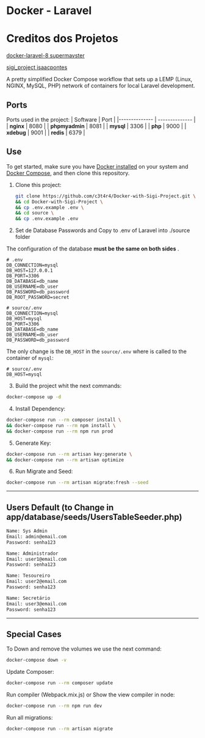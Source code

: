 # Docker - Laravel

# Creditos dos Projetos

[docker-laravel-8 supermavster](https://github.com/supermavster/docker-laravel-8)

[sigi_project isaacpontes](https://github.com/isaacpontes/sigi_project)

A pretty simplified Docker Compose workflow that sets up a LEMP (Linux, NGINX, MySQL, PHP) network of containers for local Laravel development.

## Ports

Ports used in the project:
| Software | Port |
|-------------- | -------------- |
| **nginx** | 8080 |
| **phpmyadmin** | 8081 |
| **mysql** | 3306 |
| **php** | 9000 |
| **xdebug** | 9001 |
| **redis** | 6379 |

## Use

To get started, make sure you have [Docker installed](https://docs.docker.com/) on your system and [Docker Compose](https://docs.docker.com/compose/install/), and then clone this repository.

1. Clone this project:

   ```sh
   git clone https://github.com/c3t4r4/Docker-with-Sigi-Project.git \ 
   && cd Docker-with-Sigi-Project \ 
   && cp .env.example .env \ 
   && cd source \ 
   && cp .env.example .env
   ```

2. Set de Database Passwords and Copy to .env of Laravel into ./source folder

The configuration of the database **must be the same on both sides** .

```dotenv
# .env
DB_CONNECTION=mysql
DB_HOST=127.0.0.1
DB_PORT=3306
DB_DATABASE=db_name
DB_USERNAME=db_user
DB_PASSWORD=db_password
DB_ROOT_PASSWORD=secret
```

```dotenv
# source/.env
DB_CONNECTION=mysql
DB_HOST=mysql
DB_PORT=3306
DB_DATABASE=db_name
DB_USERNAME=db_user
DB_PASSWORD=db_password
```

The only change is the `DB_HOST` in the `source/.env` where is called to the container of `mysql`:

```dotenv
# source/.env
DB_HOST=mysql
```

3. Build the project whit the next commands:
```sh
docker-compose up -d
```

4. Install Dependency:
```sh
docker-compose run --rm composer install \ 
&& docker-compose run --rm npm install \ 
&& docker-compose run --rm npm run prod
```

5. Generate Key:
```sh
docker-compose run --rm artisan key:generate \
&& docker-compose run --rm artisan optimize
```

6. Run Migrate and Seed:
```sh
docker-compose run --rm artisan migrate:fresh --seed
```
---

## Users Default (to Change in app/database/seeds/UsersTableSeeder.php)
```txt
Name: Sys Admin
Email: admin@email.com
Password: senha123

Name: Administrador
Email: user1@email.com
Password: senha123

Name: Tesoureiro
Email: user2@email.com
Password: senha123

Name: Secretário
Email: user3@email.com
Password: senha123
```


---

## Special Cases

To Down and remove the volumes we use the next command:

```sh
docker-compose down -v
```

Update Composer:

```sh
docker-compose run --rm composer update
```

Run compiler (Webpack.mix.js) or Show the view compiler in node:

```sh
docker-compose run --rm npm run dev
```

Run all migrations:

```sh
docker-compose run --rm artisan migrate
```
